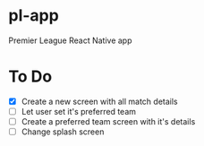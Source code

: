 # pl-app

Premier League React Native app

# To Do

- [x] Create a new screen with all match details
- [ ] Let user set it's preferred team
- [ ] Create a preferred team screen with it's details
- [ ] Change splash screen